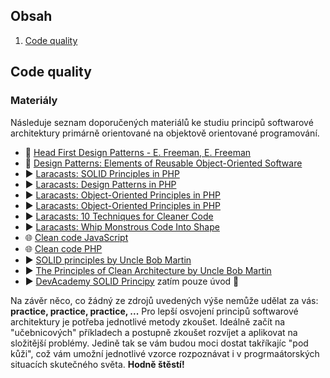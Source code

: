 ## Obsah

1. [Code quality](#code-quality)

## Code quality

### Materiály

Následuje seznam doporučených materiálů ke studiu principů softwarové architektury primárně
orientované na objektově orientované programování.

- 📖 [Head First Design Patterns - E. Freeman, E. Freeman](https://knihy.heureka.cz/head-first-design-patterns-e-freeman-e-freeman/#prehled/)
- 📖 [Design Patterns: Elements of Reusable Object-Oriented Software](https://www.amazon.com/Design-Patterns-Elements-Reusable-Object-Oriented/dp/0201633612)
- ▶ [Laracasts: SOLID Principles in PHP](https://laracasts.com/series/solid-principles-in-php)
- ▶ [Laracasts: Design Patterns in PHP](https://laracasts.com/series/design-patterns-in-php)
- ▶ [Laracasts: Object-Oriented Principles in PHP](https://laracasts.com/series/object-oriented-principles-in-php)
- ▶ [Laracasts: Object-Oriented Principles in PHP](https://laracasts.com/series/object-oriented-principles-in-php)
- ▶ [Laracasts: 10 Techniques for Cleaner Code](https://laracasts.com/series/ten-techniques-for-cleaner-code)
- ▶ [Laracasts: Whip Monstrous Code Into Shape](https://laracasts.com/series/whip-monstrous-code-into-shape)
- 🌐 [Clean code JavaScript](https://github.com/ryanmcdermott/clean-code-javascript)
- 🌐 [Clean code PHP](https://github.com/jupeter/clean-code-php)
- ▶ [SOLID principles by Uncle Bob Martin](https://www.youtube.com/watch?v=zHiWqnTWsn4)
- ▶ [The Principles of Clean Architecture by Uncle Bob Martin](https://www.youtube.com/watch?v=o_TH-Y78tt4)
- ▶ [DevAcademy SOLID Principy](https://www.youtube.com/watch?v=dO8UkDBK0qg&list=PLbgONOn5MtLbqJ_gJ63uxWZ0nJIHHfmnA) zatím pouze úvod 😬

Na závěr něco, co žádný ze zdrojů uvedených výše nemůže udělat za vás: **practice, practice, practice, ...**
Pro lepší osvojení principů softwarové architektury je potřeba jednotlivé metody zkoušet. Ideálně začít na
"učebnicových" příkladech a postupně zkoušet rozvíjet a aplikovat na složitější problémy.
Jedině tak se vám budou moci dostat takříkajíc "pod kůži", což vám umožní jednotlivé vzorce rozpoznávat i
v progrmaátorských situacích skutečného světa. **Hodně štěstí!**